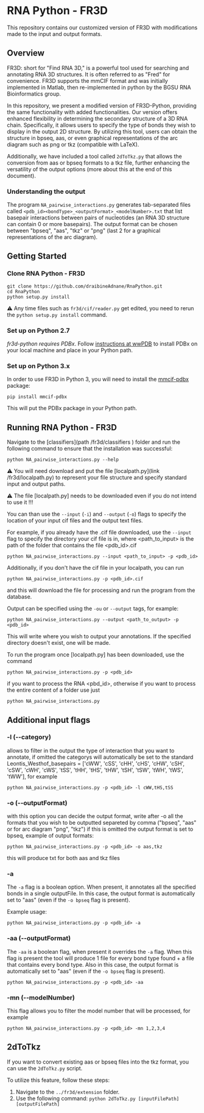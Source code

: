 # RNA Python - FR3D

This repository contains our customized version of FR3D with modifications made to the input and output formats.

## Overview

FR3D: short for "Find RNA 3D," is a powerful tool used for searching and annotating RNA 3D structures. It is often referred to as "Fred" for convenience. FR3D supports the mmCIF format and was initially implemented in Matlab, then re-implemented in python by the BGSU RNA Bioinformatics group.

In this repository, we present a modified version of FR3D-Python, providing the same functionality with added functionalities. Our version offers enhanced flexibility in determining the secondary structure of a 3D RNA chain. Specifically, it allows users to specify the type of bonds they wish to display in the output 2D structure. By utilizing this tool, users can obtain the structure in bpseq, aas, or even graphical representations of the arc diagram such as png or tkz (compatible with LaTeX).

Additionally, we have included a tool called `2dToTkz.py` that allows the conversion from aas or bpseq formats to a tkz file, further enhancing the versatility of the output options (more about this at the end of this document).

### Understanding the output

The program `NA_pairwise_interactions.py` generates tab-separated files called `<pdb_id><bondType>_<outputFormat>_<modelNumber>.txt` that list basepair interactions between pairs of nucleotides (an RNA 3D structure can contain 0 or more basepairs). The output format can be chosen between "bpseq", "aas", "tkz" or "png" (last 2 for a graphical representations of the arc diagram).

## Getting Started

### Clone RNA Python - FR3D

```
git clone https://github.com/draibineAdnane/RnaPython.git
cd RnaPython
python setup.py install
```

:warning: Any time files such as `fr3d/cif/reader.py` get edited, you need to rerun the `python setup.py install` command.


### Set up on Python 2.7

*fr3d-python requires PDBx*. Follow [instructions at wwPDB](https://mmcif.wwpdb.org/docs/sw-examples/python/html/) to install PDBx on your local machine and place in your Python path.

### Set up on Python 3.x

In order to use FR3D in Python 3, you will need to install the [mmcif-pdbx](https://pypi.org/project/mmcif-pdbx/) package:

```
pip install mmcif-pdbx
```

This will put the PDBx package in your Python path.

## Running RNA Python - FR3D

Navigate to the [classifiers](path  /fr3d/classifiers ) folder and run the following command to ensure that the installation was successful:

```
python NA_pairwise_interactions.py --help
```

:warning: You will need download and put the file [localpath.py](link /fr3d/localpath.py) to represent your file structure and specify standard input and output paths. 

:warning: The file [localpath.py] needs to be downloaded even if you do not intend to use it !!!

You can than use the `--input` (`-i`) and `--output` (`-o`) flags to specify the location of your input cif files and the output text files.

For example, if you already have the .cif file downloaded, use the `--input` flag to specify the directory your cif file is in,
where <path_to_input> is the path of the folder that contains the file <pdb_id>.cif


```
python NA_pairwise_interactions.py --input <path_to_input> -p <pdb_id>
```

Additionally, if you don't have the cif file in your localpath, you can run

```
python NA_pairwise_interactions.py -p <pdb_id>.cif
```

and this will download the file for processing and run the program from the database.

Output can be specified using the `-ou` or `--output` tags, for example:

```
python NA_pairwise_interactions.py --output <path_to_output> -p <pdb_id>
```

This will write where you wish to output your annotations. If the specified directory doesn't exist, one will be made.

To run the program once [localpath.py] has been downloaded, use the command

```
python NA_pairwise_interactions.py -p <pdb_id>
```

if you want to process the RNA <pbd_id>, otherwise if you want to process the entire content of a folder use just

```
python NA_pairwise_interactions.py
```

## Additional input flags

### -l (--category) 

allows to filter in the output the type of interaction that you want to annotate, if omitted the categorys will automatically be set to the standard
Leontis_Westhof_basepairs = ['cWW', 'cSS', 'cHH', 'cHS', 'cHW', 'cSH', 'cSW', 'cWH', 'cWS', 'tSS', 'tHH', 'tHS', 'tHW', 'tSH', 'tSW', 'tWH', 'tWS', 'tWW'], for example

```
python NA_pairwise_interactions.py -p <pdb_id> -l cWW,tHS,tSS
```

### -o (--outputFormat) 

with this option you can decide the output format, write after -o all the formats that you wish to be outputted separeted by comma ("bpseq", "aas" or for arc diagram "png", "tkz")
if this is omitted the output format is set to bpseq, 
example of output formats:

```
python NA_pairwise_interactions.py -p <pdb_id> -o aas,tkz
```

this will produce txt for both aas and tkz files

### -a

The `-a` flag is a boolean option. When present, it annotates all the specified bonds in a single outputFile. In this case, the output format is automatically set to "aas" (even if the `-o bpseq` flag is present).

Example usage:
```
python NA_pairwise_interactions.py -p <pdb_id> -a
```

### -aa (--outputFormat) 

The `-aa` is a boolean flag, when present it overrides the `-a` flag. When this flag is present the tool will produce 1 file for every bond type found + a file that contains every bond type. Also in this case, the output format is automatically set to "aas" (even if the `-o bpseq` flag is present).

```
python NA_pairwise_interactions.py -p <pdb_id> -aa
```

### -mn (--modelNumber) 

This flag allows you to filter the model number that will be processed, for example

```
python NA_pairwise_interactions.py -p <pdb_id> -mn 1,2,3,4
```

## 2dToTkz

If you want to convert existing aas or bpseq files into the tkz format, you can use the `2dToTkz.py` script.

To utilize this feature, follow these steps:

1. Navigate to the `../fr3d/extension` folder.
2. Use the following command: `python 2dToTkz.py [inputFilePath] [outputFilePath]`

